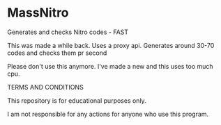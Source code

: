 # MassNitro
Generates and checks Nitro codes - FAST

This was made a while back. Uses a proxy api. Generates around 30-70 codes and checks them pr second​

Please don't use this anymore. I've made a new and this uses too much cpu.


TERMS AND CONDITIONS


This repository is for educational purposes only.

I am not responsible for any actions for anyone who use this program.
